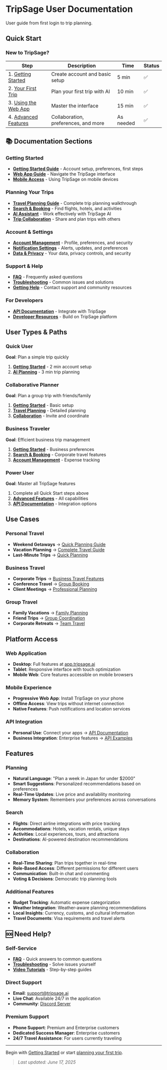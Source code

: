 # TripSage User Documentation

User guide from first login to trip planning.

## Quick Start

### New to TripSage?

| Step | Description | Time | Status |
|------|-------------|------|--------|
| 1. [Getting Started](getting-started.md) | Create account and basic setup | 5 min | ✅ |
| 2. [Your First Trip](travel-planning-guide.md) | Plan your first trip with AI | 10 min | ✅ |
| 3. [Using the Web App](web-app-guide.md) | Master the interface | 15 min | ✅ |
| 4. [Advanced Features](advanced-features.md) | Collaboration, preferences, and more | As needed | ✅ |

## 📚 Documentation Sections

### Getting Started

- **[Getting Started Guide](getting-started.md)** - Account setup, preferences, first steps
- **[Web App Guide](web-app-guide.md)** - Navigate the TripSage interface
- **[Mobile Access](web-app-guide.md#mobile-access)** - Using TripSage on mobile devices

### Planning Your Trips

- **[Travel Planning Guide](travel-planning-guide.md)** - Complete trip planning walkthrough
- **[Search & Booking](travel-planning-guide.md#search-and-booking)** - Find flights, hotels, and activities
- **[AI Assistant](travel-planning-guide.md#ai-assistance)** - Work effectively with TripSage AI
- **[Trip Collaboration](collaboration.md)** - Share and plan trips with others

### Account & Settings

- **[Account Management](web-app-guide.md#account-settings)** - Profile, preferences, and security
- **[Notification Settings](web-app-guide.md#notification-settings)** - Alerts, updates, and preferences
- **[Data & Privacy](web-app-guide.md#privacy-controls)** - Your data, privacy controls, and security

### Support & Help

- **[FAQ](faq.md)** - Frequently asked questions
- **[Troubleshooting](faq.md#troubleshooting)** - Common issues and solutions
- **[Getting Help](faq.md#getting-help)** - Contact support and community resources

### For Developers

- **[API Documentation](../api/getting-started.md)** - Integrate with TripSage
- **[Developer Resources](../developers/README.md)** - Build on TripSage platform

## User Types & Paths

### Quick User

**Goal**: Plan a simple trip quickly

1. **[Getting Started](getting-started.md#quick-setup)** - 2 min account setup
2. **[AI Planning](travel-planning-guide.md#quick-planning)** - 3 min trip planning

### Collaborative Planner

**Goal**: Plan a group trip with friends/family

1. **[Getting Started](getting-started.md)** - Basic setup
2. **[Travel Planning](travel-planning-guide.md)** - Detailed planning
3. **[Collaboration](collaboration.md)** - Invite and coordinate

### Business Traveler

**Goal**: Efficient business trip management

1. **[Getting Started](getting-started.md#business-setup)** - Business preferences
2. **[Search & Booking](travel-planning-guide.md#business-travel)** - Corporate travel features
3. **[Account Management](web-app-guide.md#expense-tracking)** - Expense tracking

### Power User

**Goal**: Master all TripSage features

1. Complete all Quick Start steps above
2. **[Advanced Features](advanced-features.md)** - All capabilities
3. **[API Documentation](../api/getting-started.md)** - Integration options

## Use Cases

### Personal Travel

- **Weekend Getaways** → [Quick Planning Guide](travel-planning-guide.md#weekend-trips)
- **Vacation Planning** → [Complete Travel Guide](travel-planning-guide.md)
- **Last-Minute Trips** → [Quick Planning](travel-planning-guide.md#last-minute)

### Business Travel

- **Corporate Trips** → [Business Travel Features](travel-planning-guide.md#business-travel)
- **Conference Travel** → [Group Booking](collaboration.md#group-events)
- **Client Meetings** → [Professional Planning](travel-planning-guide.md#business-trips)

### Group Travel

- **Family Vacations** → [Family Planning](collaboration.md#family-trips)
- **Friend Trips** → [Group Coordination](collaboration.md#friend-groups)
- **Corporate Retreats** → [Team Travel](collaboration.md#corporate-groups)

## Platform Access

### Web Application

- **Desktop**: Full features at [app.tripsage.ai](https://app.tripsage.ai)
- **Tablet**: Responsive interface with touch optimization
- **Mobile Web**: Core features accessible on mobile browsers

### Mobile Experience

- **Progressive Web App**: Install TripSage on your phone
- **Offline Access**: View trips without internet connection
- **Native Features**: Push notifications and location services

### API Integration

- **Personal Use**: Connect your apps → [API Documentation](../api/getting-started.md)
- **Business Integration**: Enterprise features → [API Examples](../api/examples.md)

## Features

### Planning

- **Natural Language**: "Plan a week in Japan for under $2000"
- **Smart Suggestions**: Personalized recommendations based on preferences
- **Real-Time Updates**: Live price and availability monitoring
- **Memory System**: Remembers your preferences across conversations

### Search

- **Flights**: Direct airline integrations with price tracking
- **Accommodations**: Hotels, vacation rentals, unique stays
- **Activities**: Local experiences, tours, and attractions
- **Destinations**: AI-powered destination recommendations

### Collaboration

- **Real-Time Sharing**: Plan trips together in real-time
- **Role-Based Access**: Different permissions for different users
- **Communication**: Built-in chat and commenting
- **Voting & Decisions**: Democratic trip planning tools

### Additional Features

- **Budget Tracking**: Automatic expense categorization
- **Weather Integration**: Weather-aware planning recommendations
- **Local Insights**: Currency, customs, and cultural information
- **Travel Documents**: Visa requirements and travel alerts

## 🆘 Need Help?

### Self-Service

- **[FAQ](faq.md)** - Quick answers to common questions
- **[Troubleshooting](faq.md#troubleshooting)** - Solve issues yourself
- **[Video Tutorials](https://youtube.com/@tripsage)** - Step-by-step guides

### Direct Support

- **Email**: [support@tripsage.ai](mailto:support@tripsage.ai)
- **Live Chat**: Available 24/7 in the application
- **Community**: [Discord Server](https://discord.gg/tripsage)

### Premium Support

- **Phone Support**: Premium and Enterprise customers
- **Dedicated Success Manager**: Enterprise customers
- **24/7 Travel Assistance**: For users currently traveling

---

Begin with [Getting Started](getting-started.md) or start [planning your first trip](travel-planning-guide.md).

> *Last updated: June 17, 2025*
